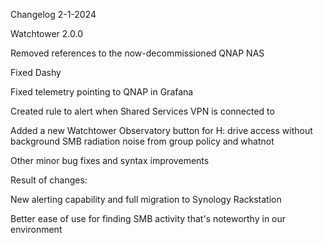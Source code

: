 Changelog 2-1-2024

Watchtower 2.0.0

Removed references to the now-decommissioned QNAP NAS

Fixed Dashy

Fixed telemetry pointing to QNAP in Grafana

Created rule to alert when Shared Services VPN is connected to

Added a new Watchtower Observatory button for H: drive access without background SMB radiation noise from group policy and whatnot

Other minor bug fixes and syntax improvements


Result of changes:

New alerting capability and full migration to Synology Rackstation

Better ease of use for finding SMB activity that's noteworthy in our environment
